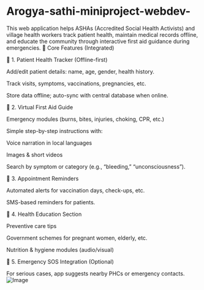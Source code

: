 # Arogya-sathi-miniproject-webdev-
This web application helps ASHAs (Accredited Social Health Activists) and village health workers track patient health, maintain medical records offline, and educate the community through interactive first aid guidance during emergencies.
🧠 Core Features (Integrated)

🔹 1. Patient Health Tracker (Offline-first)

Add/edit patient details: name, age, gender, health history.

Track visits, symptoms, vaccinations, pregnancies, etc.

Store data offline; auto-sync with central database when online.


🔹 2. Virtual First Aid Guide

Emergency modules (burns, bites, injuries, choking, CPR, etc.)

Simple step-by-step instructions with:

Voice narration in local languages

Images & short videos


Search by symptom or category (e.g., “bleeding,” “unconsciousness”).


🔹 3. Appointment Reminders

Automated alerts for vaccination days, check-ups, etc.

SMS-based reminders for patients.


🔹 4. Health Education Section

Preventive care tips

Government schemes for pregnant women, elderly, etc.

Nutrition & hygiene modules (audio/visual)

🔹 5. Emergency SOS Integration (Optional)

For serious cases, app suggests nearby PHCs or emergency contacts.
![Image](https://github.com/user-attachments/assets/a6e87087-0ce5-4dcf-b90d-28ee0b8796ab)

